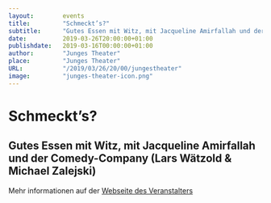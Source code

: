 ```yaml
---
layout:        events
title:         "Schmeckt’s?"
subtitle:      "Gutes Essen mit Witz, mit Jacqueline Amirfallah und der Comedy-Company (Lars Wätzold & Michael Zalejski)"
date:          2019-03-26T20:00:00+01:00
publishdate:   2019-03-16T00:00:00+01:00
author:        "Junges Theater"
place:         "Junges Theater"
URL:           "/2019/03/26/20/00/jungestheater"
image:         "junges-theater-icon.png"
---
```


Schmeckt’s?
===========

Gutes Essen mit Witz, mit Jacqueline Amirfallah und der Comedy-Company (Lars Wätzold & Michael Zalejski)
-----------



Mehr informationen auf der [Webseite des Veranstalters](http://www.junges-theater.de/content/index.php?id=662)
